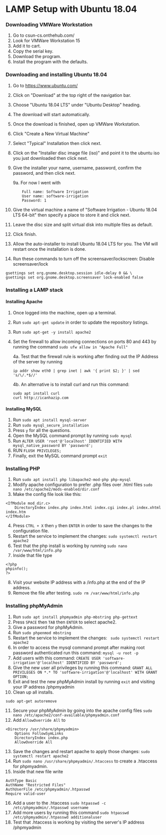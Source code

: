 # LAMP Setup with Ubuntu 18.04

### Downloading VMWare Workstation
1. Go to csun-cs.onthehub.com/
2. Look for VMWare Workstation 15
3. Add it to cart.
4. Copy the serial key.
5. Download the program.
6. Install the program with the defaults.

### Downloading and installing Ubuntu 18.04
1. Go to https://www.ubuntu.com/
2. Click on "Download" at the top right of the navigation bar.
3. Choose "Ubuntu 18.04 LTS" under "Ubuntu Desktop" heading.
4. The download will start automatically.
5. Once the download is finished, open up VMWare Workstation.
6. Click "Create a New Virtual Machine"
7. Select "Typical" Installation then click next.
8. Click on the "Installer disc image file (iso)" and point it to the ubuntu iso you just downloaded then click next.
9. Give the installer your name, username, password, confirm the password, and then click next.

    9a. For now I went with
    ```
        Full name: Software Irrigation
        User name: software-irrigation
        Password: 1
    ```
10. Give the virtual machine a name of "Software Irrigation - Ubuntu 18.04 LTS 64-bit" then specify a place to store it and click next.
11. Leave the disc size and split virtual disk into multiple files as default.
12. Click finish.
13. Allow the auto-installer to install Ubuntu 18.04 LTS for you. The VM will restart once the installation is done.
14. Run these commands to turn off the screensaver/lockscreen:
Disable screensaver/lock
```
gsettings set org.gnome.desktop.session idle-delay 0 && \
gsettings set org.gnome.desktop.screensaver lock-enabled false
```

### Installing a LAMP stack
#### Installing Apache
1. Once logged into the machine, open up a terminal.
2. Run ```sudo apt-get update``` in order to update the repository listings.
3. Run ```sudo apt-get -y install apache2```
4. Set the firewall to allow incoming connections on ports 80 and 443 by running the command ```sudo ufw allow in "Apache Full"```

    4a. Test that the firewall rule is working after finding out the IP Address of the server by running
    ```
    ip addr show eth0 | grep inet | awk '{ print $2; }' | sed 's/\/.*$//'
    ```
    4b. An alternative is to install curl and run this command:
    ```
    sudo apt install curl
    curl http://icanhazip.com
    ```

#### Installing MySQL
1. Run ``` sudo apt install mysql-server ```
2. Run ``` sudo mysql_secure_installation ```
3. Press ```y``` for all the questions.
4. Open the MySQL command prompt by running ```sudo mysql```
5. Run ``` ALTER USER 'root'@'localhost' IDENTIFIED WITH mysql_native_password BY 'password'; ```
6. RUN ``` FLUSH PRIVILEGES; ```
7. Finally, exit the MySQL command prompt ```exit```

### Installing PHP
1. Run ```sudo apt install php libapache2-mod-php php-mysql```
2. Modify apache configuration to prefer .php files over .html files ```sudo nano /etc/apache2/mods-enabled/dir.conf```
3. Make the config file look like this:
```
<IfModule mod_dir.c>
    DirectoryIndex index.php index.html index.cgi index.pl index.xhtml index.htm
</IfModule>
```
4. Press ```CTRL + X``` then ```y``` then ```ENTER``` in order to save the changes to the configuration file.
5. Restart the service to implement the changes: ```sudo systemctl restart apache2```
6. Test that the php install is working by running ``` sudo nano /var/www/html/info.php ```
7. Inside that file type
```
<?php
phpinfo();
?>
```
8. Visit your website IP address with a /info.php at the end of the IP address.
9. Remove the file after testing. ``` sudo rm /var/www/html/info.php ```

### Installing phpMyAdmin
1. Run ```sudo apt install phpmyadmin php-mbstring php-gettext```
2. Press ```SPACE``` then ```TAB``` then ```ENTER``` to select apache2.
3. Give a password for phpMyAdmin.
4. Run ```sudo phpenmod mbstring```
5. Restart the service to implement the changes: ``` sudo systemctl restart apache2```
6. In order to access the mysql command prompt after making root password authenticated run this command: ```mysql -u root -p```
7. Add users with this command: ```CREATE USER 'software-irrigation'@'localhost' IDENTIFIED BY 'password';```
8. Give the new user all privileges by running this command: ```GRANT ALL PRIVILEGES ON *.* TO 'software-irrigation'@'localhost' WITH GRANT OPTION;```
9. Exit and test the new phpMyAdmin install by running ```exit``` and visiting your IP address /phpmyadmin
10. Clean up all installs.
```
sudo apt-get autoremove
```
11. Secure your phpMyAdmin by going into the apache config files ```sudo nano /etc/apache2/conf-available/phpmyadmin.conf```
12. Add ``` AllowOverride All ``` to
```
<Directory /usr/share/phpmyadmin>
    Options FollowSymLinks
    DirectoryIndex index.php
    AllowOverride All
```
13. Save the changes and restart apache to apply those changes: ```sudo systemctl restart apache2```
14. Run ```sudo nano /usr/share/phpmyadmin/.htaccess``` to create a .htaccess for phpmyadmin.
15. Inside that new file write
```
AuthType Basic
AuthName "Restricted Files"
AuthUserFile /etc/phpmyadmin/.htpasswd
Require valid-user
```
16. Add a user to the .htaccess ```sudo htpasswd -c /etc/phpmyadmin/.htpasswd username```
17. Add more users by running this command ```sudo htpasswd /etc/phpmyadmin/.htpasswd additionaluser```
18. Test that .htaccess is working by visiting the server's IP address /phpmyadmin 
